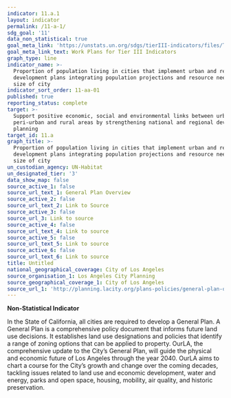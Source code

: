 ```yaml
---
indicator: 11.a.1
layout: indicator
permalink: /11-a-1/
sdg_goal: '11'
data_non_statistical: true
goal_meta_link: 'https://unstats.un.org/sdgs/tierIII-indicators/files/Tier3-11-a-01.pdf'
goal_meta_link_text: Work Plans for Tier III Indicators
graph_type: line
indicator_name: >-
  Proportion of population living in cities that implement urban and regional
  development plans integrating population projections and resource needs, by
  size of city
indicator_sort_order: 11-aa-01
published: true
reporting_status: complete
target: >-
  Support positive economic, social and environmental links between urban,
  peri-urban and rural areas by strengthening national and regional development
  planning
target_id: 11.a
graph_title: >-
  Proportion of population living in cities that implement urban and regional
  development plans integrating population projections and resource needs, by
  size of city
un_custodian_agency: UN-Habitat
un_designated_tier: '3'
data_show_map: false
source_active_1: false
source_url_text_1: General Plan Overview
source_active_2: false
source_url_text_2: Link to Source
source_active_3: false
source_url_3: Link to source
source_active_4: false
source_url_text_4: Link to source
source_active_5: false
source_url_text_5: Link to source
source_active_6: false
source_url_text_6: Link to source
title: Untitled
national_geographical_coverage: City of Los Angeles
source_organisation_1: Los Angeles City Planning
source_geographical_coverage_1: City of Los Angeles
source_url_1: 'http://planning.lacity.org/plans-policies/general-plan-overview'
---
```

**Non-Statistical Indicator**

In the State of California, all cities are required to develop a General Plan. A General Plan is a comprehensive policy document that informs future land use decisions. It establishes land use designations and policies that identify a range of zoning options that can be applied to property. OurLA, the comprehensive update to the City’s General Plan, will guide the physical and economic future of Los Angeles through the year 2040. OurLA aims to chart a course for the City’s growth and change over the coming decades, tackling issues related to land use and economic development, water and energy, parks and open space, housing, mobility, air quality, and historic preservation.
